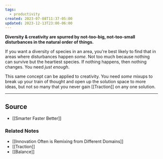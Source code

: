 ```yaml
---
tags:
  - productivity
created: 2023-07-08T11:37-05:00
updated: 2023-12-13T23:00-06:00
---
```

**Diversity & creativity are spurred by not-too-big, not-too-small disturbances in the natural order of things.**

If you want a diversity of species in an area, you're best likely to find that in areas where disturbances happen *some*. Not too much because nothing can survive but the heartiest species. If nothing happens, then nothing changes. You need *just enough*. 

This same concept can be applied to creativity. You need *some* mixups to break up your train of thought and open up the solution space to more ideas, but not so many that you never gain [[Traction]] on any one solution.

---

## Source
- [[Smarter Faster Better]]

### Related Notes
- [[Innovation Often is Remixing from Different Domains]] 
- [[Traction]]
- [[Balance]]